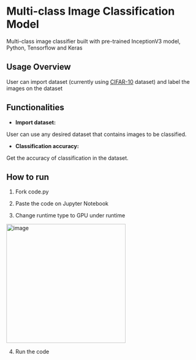 # Multi-class Image Classification Model

Multi-class image classifier built with pre-trained InceptionV3 model, Python, Tensorflow and Keras

## Usage Overview
User can import dataset (currently using [CIFAR-10](https://www.cs.toronto.edu/~kriz/cifar.html) dataset) and label the images on the dataset

## Functionalities

- **Import dataset:** 

User can use any desired dataset that contains images to be classified.

- **Classification accuracy:** 

Get the accuracy of classification in the dataset.

## How to run

1. Fork code.py 

2. Paste the code on Jupyter Notebook

3. Change runtime type to GPU under runtime
<img width="311" alt="image" src="https://user-images.githubusercontent.com/69248457/155994370-56f9a703-6f83-496b-9b0f-df6fac5ad2d1.png">

4. Run the code
